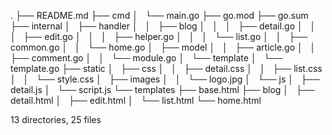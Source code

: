 .
├── README.md
├── cmd
│   └── main.go
├── go.mod
├── go.sum
├── internal
│   ├── handler
│   │   ├── blog
│   │   │   ├── detail.go
│   │   │   ├── edit.go
│   │   │   ├── helper.go
│   │   │   └── list.go
│   │   ├── common.go
│   │   └── home.go
│   ├── model
│   │   ├── article.go
│   │   ├── comment.go
│   │   └── module.go
│   └── template
│       └── template.go
├── static
│   ├── css
│   │   ├── detail.css
│   │   ├── list.css
│   │   └── style.css
│   ├── images
│   │   └── logo.jpg
│   └── js
│       ├── detail.js
│       └── script.js
└── templates
    ├── base.html
    ├── blog
    │   ├── detail.html
    │   ├── edit.html
    │   └── list.html
    └── home.html

13 directories, 25 files
